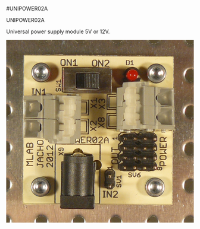 <!--- PrjInfo ---> <!--- Please remove this line after manually editing --->
<!--- 00a56be08b96043df9e37d6aff7b6990 --->
<!--- Created:20170112-18:22: ---> 
<!--- Author:Mlab: ---> 
<!--- AuthorEmail:mlab@mlab.cz: ---> 
<!--- Tags:imported: ---> 
<!--- Ust:http://www.ust.cz/shop/product_info.php?cPath=22_35&products_id=127&osCsid=35c0929a00188ade4c925c7f8caec04b: ---> 
<!--- Name:UNIPOWER02A: --->
#UNIPOWER02A 
<!--- LongName --->
UNIPOWER02A
<!--- ELongName ---> 

<!--- Lead --->
Universal power supply module 5V or 12V.
<!--- ELead ---> 

![LeadImg](UNIPOWER02A_Small.JPG) 


​
​
<!--- Description --->
<!--- EDescription --->
<!--- Content --->
<!--- EContent --->
            